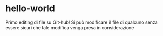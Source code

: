 # hello-world
Primo editing di file su Git-hub!
Si può modificare il file di qualcuno senza essere sicuri che tale modifica venga presa in considerazione
